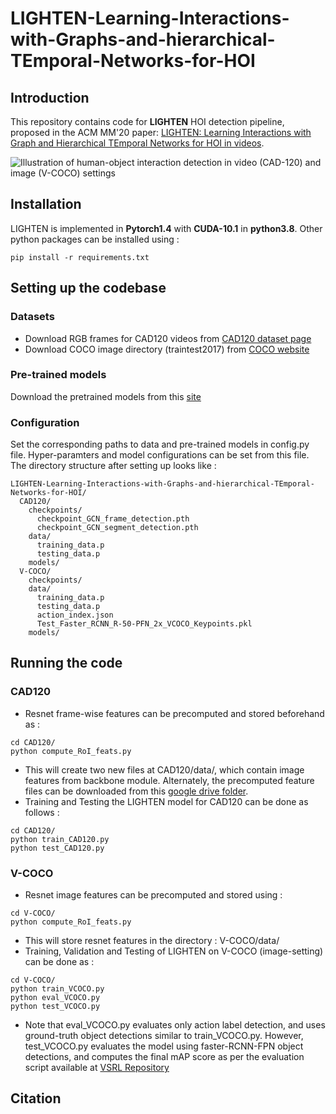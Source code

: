 # LIGHTEN-Learning-Interactions-with-Graphs-and-hierarchical-TEmporal-Networks-for-HOI

## Introduction

This repository contains code for **LIGHTEN** HOI detection pipeline, proposed in the ACM MM'20 paper: [LIGHTEN: Learning Interactions with Graph and Hierarchical TEmporal Networks for HOI in videos](). 

![Illustration of human-object interaction detection in video (CAD-120) and image (V-COCO) settings](https://github.com/praneeth11009/LIGHTEN-Learning-Interactions-with-Graphs-and-hierarchical-TEmporal-Networks-for-HOI/blob/master/teaser.PNG)

## Installation 

LIGHTEN is implemented in **Pytorch1.4** with **CUDA-10.1** in **python3.8**. Other python packages can be installed using :  
```
pip install -r requirements.txt
```

## Setting up the codebase

### Datasets
- Download RGB frames for CAD120 videos from [CAD120 dataset page](http://pr.cs.cornell.edu/web3/CAD-120/)
- Download COCO image directory (traintest2017) from [COCO website](https://cocodataset.org/#download)
### Pre-trained models
Download the pretrained models from this [site](link)
### Configuration
Set the corresponding paths to data and pre-trained models in config.py file. Hyper-paramters and model configurations can be set from this file.
The directory structure after setting up looks like : 
```
LIGHTEN-Learning-Interactions-with-Graphs-and-hierarchical-TEmporal-Networks-for-HOI/
  CAD120/
    checkpoints/
      checkpoint_GCN_frame_detection.pth
      checkpoint_GCN_segment_detection.pth
    data/
      training_data.p
      testing_data.p
    models/
  V-COCO/
    checkpoints/
    data/
      training_data.p
      testing_data.p
      action_index.json
      Test_Faster_RCNN_R-50-PFN_2x_VCOCO_Keypoints.pkl
    models/
```

## Running the code
### CAD120
- Resnet frame-wise features can be precomputed and stored beforehand as : 
```
cd CAD120/
python compute_RoI_feats.py
```
  - This will create two new files at CAD120/data/, which contain image features from backbone module. Alternately, the precomputed feature files can be downloaded from this [google drive folder](https://drive.google.com/drive/u/1/folders/1D3hlDb6YN0BvayYF_ij7DESErlA8vcxY).
- Training and Testing the LIGHTEN model for CAD120 can be done as follows : 
```
cd CAD120/
python train_CAD120.py
python test_CAD120.py
```
### V-COCO
- Resnet image features can be precomputed and stored using : 
```
cd V-COCO/
python compute_RoI_feats.py
```
  - This will store resnet features in the directory : V-COCO/data/
- Training, Validation and Testing of LIGHTEN on V-COCO (image-setting) can be done as :
```
cd V-COCO/
python train_VCOCO.py
python eval_VCOCO.py
python test_VCOCO.py
```
- Note that eval_VCOCO.py evaluates only action label detection, and uses ground-truth object detections similar to train_VCOCO.py. However, test_VCOCO.py evaluates the model using faster-RCNN-FPN object detections, and computes the final mAP score as per the evaluation script available at [VSRL Repository](https://github.com/s-gupta/v-coco) 

## Citation
